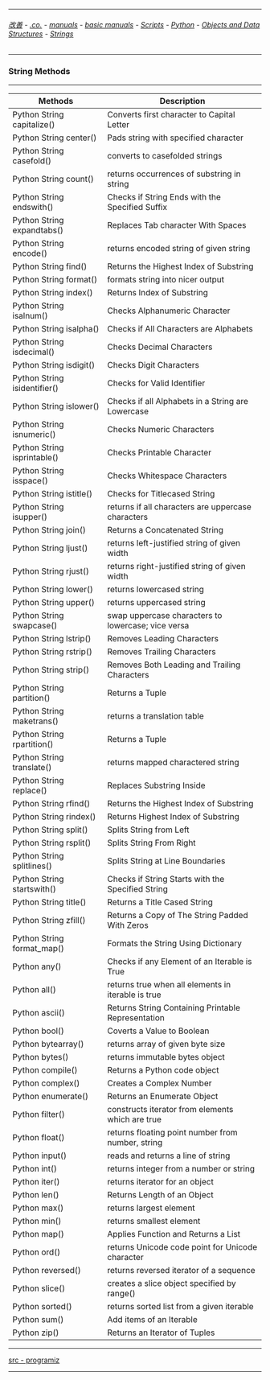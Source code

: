
---

###### [改善](https://github.com/ttltrk/0C/blob/master/README.MD) - [.co.](https://github.com/ttltrk/PRG/blob/master/CODING.MD) - [manuals](https://github.com/ttltrk/PRG/blob/master/MAN.MD) - [basic manuals](https://github.com/ttltrk/PRG/blob/master/MANUALS.MD) - [Scripts](https://github.com/ttltrk/PRG/blob/master/PY/DOC/SC/SC.MD) - [Python](https://github.com/ttltrk/PRG/blob/master/PY/DOC/OPYM/OPYM.MD) - [Objects and Data Structures](https://github.com/ttltrk/PRG/blob/master/PY/DOC/OPYM/01_OBJ_DS/OBJ_DS.MD) - [Strings](https://github.com/ttltrk/PRG/blob/master/PY/DOC/OPYM/01_OBJ_DS/STRINGS/STRINGS.MD)

---

### String Methods

---

|Methods|Description|
|----|----|
|Python String capitalize()	|Converts first character to Capital Letter|
|Python String center()	|Pads string with specified character|
|Python String casefold()|	converts to casefolded strings|
|Python String count()	|returns occurrences of substring in string|
|Python String endswith()|	Checks if String Ends with the Specified Suffix|
|Python String expandtabs()|	Replaces Tab character With Spaces|
|Python String encode()	|returns encoded string of given string|
|Python String find()	|Returns the Highest Index of Substring|
|Python String format()|	formats string into nicer output|
|Python String index()	|Returns Index of Substring|
|Python String isalnum()|	Checks Alphanumeric Character|
|Python String isalpha()	|Checks if All Characters are Alphabets|
|Python String isdecimal()|	Checks Decimal Characters|
|Python String isdigit()	|Checks Digit Characters|
|Python String isidentifier()|	Checks for Valid Identifier|
|Python String islower()	|Checks if all Alphabets in a String are Lowercase|
|Python String isnumeric()|	Checks Numeric Characters|
|Python String isprintable()|	Checks Printable Character|
|Python String isspace()	|Checks Whitespace Characters|
|Python String istitle()	|Checks for Titlecased String|
|Python String isupper()	|returns if all characters are uppercase characters|
|Python String join()	|Returns a Concatenated String|
|Python String ljust()	|returns left-justified string of given width|
|Python String rjust()	|returns right-justified string of given width|
|Python String lower()	|returns lowercased string|
|Python String upper()	|returns uppercased string|
|Python String swapcase()|	swap uppercase characters to lowercase; vice versa|
|Python String lstrip()	|Removes Leading Characters|
|Python String rstrip()	|Removes Trailing Characters|
|Python String strip()	|Removes Both Leading and Trailing Characters|
|Python String partition()|	Returns a Tuple|
|Python String maketrans()|	returns a translation table|
|Python String rpartition()|	Returns a Tuple|
|Python String translate()	|returns mapped charactered string|
|Python String replace()	|Replaces Substring Inside|
|Python String rfind()	|Returns the Highest Index of Substring|
|Python String rindex()	|Returns Highest Index of Substring|
|Python String split()	|Splits String from Left|
|Python String rsplit()	|Splits String From Right|
|Python String splitlines()	|Splits String at Line Boundaries|
|Python String startswith()|	Checks if String Starts with the Specified String|
|Python String title()	|Returns a Title Cased String|
|Python String zfill()	|Returns a Copy of The String Padded With Zeros|
|Python String format_map()|	Formats the String Using Dictionary|
|Python any()	|Checks if any Element of an Iterable is True|
|Python all()	|returns true when all elements in iterable is true|
|Python ascii()	|Returns String Containing Printable Representation|
|Python bool()	|Coverts a Value to Boolean|
|Python bytearray()	|returns array of given byte size|
|Python bytes()	|returns immutable bytes object|
|Python compile()	|Returns a Python code object|
|Python complex()	|Creates a Complex Number|
|Python enumerate()|	Returns an Enumerate Object|
|Python filter()	|constructs iterator from elements which are true|
|Python float()	|returns floating point number from number, string|
|Python input()|	reads and returns a line of string|
|Python int()	|returns integer from a number or string|
|Python iter()	|returns iterator for an object|
|Python len()	|Returns Length of an Object|
|Python max()	|returns largest element|
|Python min()	|returns smallest element|
|Python map()	|Applies Function and Returns a List|
|Python ord()	|returns Unicode code point for Unicode character|
|Python reversed()|	returns reversed iterator of a sequence|
|Python slice()	|creates a slice object specified by range()|
|Python sorted()|	returns sorted list from a given iterable|
|Python sum()	|Add items of an Iterable|
|Python zip()|	Returns an Iterator of Tuples|

---

[src - programiz](https://www.programiz.com/python-programming/methods/string)

---


